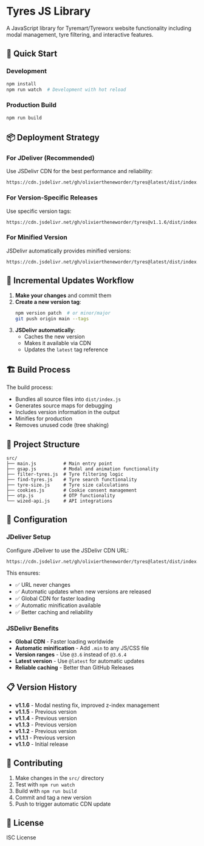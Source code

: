 # Tyres JS Library

A JavaScript library for Tyremart/Tyreworx website functionality including modal management, tyre filtering, and interactive features.

## 🚀 Quick Start

### Development
```bash
npm install
npm run watch  # Development with hot reload
```

### Production Build
```bash
npm run build
```

## 📦 Deployment Strategy

### For JDeliver (Recommended)
Use JSDelivr CDN for the best performance and reliability:

```
https://cdn.jsdelivr.net/gh/oliviertheneworder/tyres@latest/dist/index.js
```

### For Version-Specific Releases
Use specific version tags:

```
https://cdn.jsdelivr.net/gh/oliviertheneworder/tyres@v1.1.6/dist/index.js
```

### For Minified Version
JSDelivr automatically provides minified versions:

```
https://cdn.jsdelivr.net/gh/oliviertheneworder/tyres@latest/dist/index.min.js
```

## 🔄 Incremental Updates Workflow

1. **Make your changes** and commit them
2. **Create a new version tag**:
   ```bash
   npm version patch  # or minor/major
   git push origin main --tags
   ```
3. **JSDelivr automatically**:
   - Caches the new version
   - Makes it available via CDN
   - Updates the `latest` tag reference

## 🏗️ Build Process

The build process:
- Bundles all source files into `dist/index.js`
- Generates source maps for debugging
- Includes version information in the output
- Minifies for production
- Removes unused code (tree shaking)

## 📁 Project Structure

```
src/
├── main.js          # Main entry point
├── gsap.js          # Modal and animation functionality
├── filter-tyres.js  # Tyre filtering logic
├── find-tyres.js    # Tyre search functionality
├── tyre-size.js     # Tyre size calculations
├── cookies.js       # Cookie consent management
├── otp.js           # OTP functionality
└── wized-api.js     # API integrations
```

## 🔧 Configuration

### JDeliver Setup
Configure JDeliver to use the JSDelivr CDN URL:

```
https://cdn.jsdelivr.net/gh/oliviertheneworder/tyres@latest/dist/index.js
```

This ensures:
- ✅ URL never changes
- ✅ Automatic updates when new versions are released
- ✅ Global CDN for faster loading
- ✅ Automatic minification available
- ✅ Better caching and reliability

### JSDelivr Benefits
- **Global CDN** - Faster loading worldwide
- **Automatic minification** - Add `.min` to any JS/CSS file
- **Version ranges** - Use `@3.6` instead of `@3.6.4`
- **Latest version** - Use `@latest` for automatic updates
- **Reliable caching** - Better than GitHub Releases

## 📋 Version History

- **v1.1.6** - Modal nesting fix, improved z-index management
- **v1.1.5** - Previous version
- **v1.1.4** - Previous version
- **v1.1.3** - Previous version
- **v1.1.2** - Previous version
- **v1.1.1** - Previous version
- **v1.1.0** - Initial release

## 🤝 Contributing

1. Make changes in the `src/` directory
2. Test with `npm run watch`
3. Build with `npm run build`
4. Commit and tag a new version
5. Push to trigger automatic CDN update

## 📄 License

ISC License
